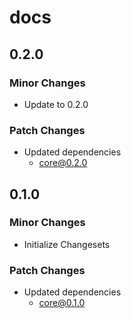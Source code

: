 # docs

## 0.2.0

### Minor Changes

- Update to 0.2.0

### Patch Changes

- Updated dependencies
  - core@0.2.0

## 0.1.0

### Minor Changes

- Initialize Changesets

### Patch Changes

- Updated dependencies
  - core@0.1.0
